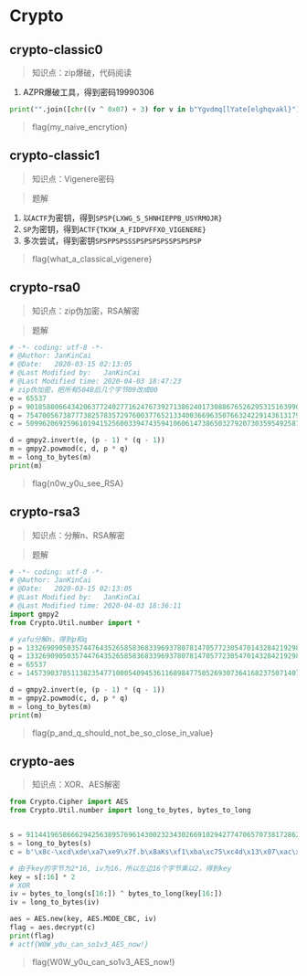 # Crypto

## crypto-classic0

> 知识点：zip爆破，代码阅读

1. AZPR爆破工具，得到密码19990306

```python
print("".join([chr((v ^ 0x07) + 3) for v in b"Ygvdmq[lYate[elghqvakl}"]))
```

> flag{my_naive_encrytion}

## crypto-classic1

> 知识点：Vigenere密码

> 题解

1. 以``ACTF``为密钥，得到``SPSP{LXWG_S_SHNHIEPPB_USYRMOJR}``
2. ``SP``为密钥，得到``ACTF{TKXW_A_FIDPVFFXO_VIGENERE}``
3. 多次尝试，得到密钥``SPSPPSPSSSPSPSPSPSSPSPSPSP``

> flag{what_a_classical_vigenere}

## crypto-rsa0

> 知识点：zip伪加密，RSA解密

> 题解

```python
# -*- coding: utf-8 -*-
# @Author: JanKinCai
# @Date:   2020-03-15 02:13:05
# @Last Modified by:   JanKinCai
# @Last Modified time: 2020-04-03 18:47:23
# zip伪加密，把所有504B后几个字节09改成00
e = 65537
p = 9018588066434206377240277162476739271386240173088676526295315163990968347022922841299128274551482926490908399237153883494964743436193853978459947060210411
q = 7547005673877738257835729760037765213340036696350766324229143613179932145122130685778504062410137043635958208805698698169847293520149572605026492751740223
c = 50996206925961019415256003394743594106061473865032792073035954925875056079762626648452348856255575840166640519334862690063949316515750256545937498213476286637455803452890781264446030732369871044870359838568618176586206041055000297981733272816089806014400846392307742065559331874972274844992047849472203390350

d = gmpy2.invert(e, (p - 1) * (q - 1))
m = gmpy2.powmod(c, d, p * q)
m = long_to_bytes(m)
print(m)
```

> flag{n0w_y0u_see_RSA}

## crypto-rsa3

> 知识点：分解n、RSA解密

> 题解

```python
# -*- coding: utf-8 -*-
# @Author: JanKinCai
# @Date:   2020-03-15 02:13:05
# @Last Modified by:   JanKinCai
# @Last Modified time: 2020-04-03 18:36:11
import gmpy2
from Crypto.Util.number import *

# yafu分解n，得到p和q
p = 13326909050357447643526585836833969378078147057723054701432842192988717649385731430095055622303549577233495793715580004801634268505725255565021519817179293
q = 13326909050357447643526585836833969378078147057723054701432842192988717649385731430095055622303549577233495793715580004801634268505725255565021519817179231
e = 65537
c = 1457390378511382354771000540945361168984775052693073641682375071407490851289703070905749525830483035988737117653971428424612332020925926617395558868160380601912498299922825914229510166957910451841730028919883807634489834128830801407228447221775264711349928156290102782374379406719292116047581560530382210049

d = gmpy2.invert(e, (p - 1) * (q - 1))
m = gmpy2.powmod(c, d, p * q)
m = long_to_bytes(m)
print(m)
```

> flag{p_and_q_should_not_be_so_close_in_value}

## crypto-aes

> 知识点：XOR、AES解密

```python
from Crypto.Cipher import AES
from Crypto.Util.number import long_to_bytes, bytes_to_long


s = 91144196586662942563895769614300232343026691029427747065707381728622849079757
s = long_to_bytes(s)
c = b'\x8c-\xcd\xde\xa7\xe9\x7f.b\x8aKs\xf1\xba\xc75\xc4d\x13\x07\xac\xa4&\xd6\x91\xfe\xf3\x14\x10|\xf8p'

# 由于key的字节为2*16, iv为16，所以左边16个字节乘以2，得到key
key = s[:16] * 2
# XOR
iv = bytes_to_long(s[16:]) ^ bytes_to_long(key[16:])
iv = long_to_bytes(iv)

aes = AES.new(key, AES.MODE_CBC, iv)
flag = aes.decrypt(c)
print(flag)
# actf{W0W_y0u_can_so1v3_AES_now!}
```

> flag{W0W_y0u_can_so1v3_AES_now!}